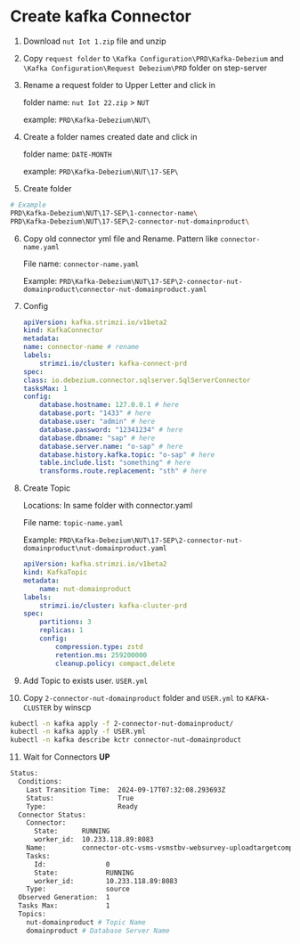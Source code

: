 # Create kafka Connector

1. Download `nut Iot 1.zip` file and unzip
2. Copy `request folder` to `\Kafka Configuration\PRD\Kafka-Debezium` and `\Kafka Configuration\Request Debezium\PRD` folder on step-server
3. Rename a request folder to Upper Letter and click in

    folder name: `nut Iot 22.zip` > `NUT`
    
    example: `PRD\Kafka-Debezium\NUT\`

4. Create a folder names created date and click in

    folder name: `DATE-MONTH`
    
    example: `PRD\Kafka-Debezium\NUT\17-SEP\`

5. Create folder

```sh
# Example
PRD\Kafka-Debezium\NUT\17-SEP\1-connector-name\
PRD\Kafka-Debezium\NUT\17-SEP\2-connector-nut-domainproduct\
```

6. Copy old connector yml file and Rename. Pattern like `connector-name.yaml`

    File name: `connector-name.yaml`

    Example: `PRD\Kafka-Debezium\NUT\17-SEP\2-connector-nut-domainproduct\connector-nut-domainproduct.yaml`

7. Config

    ```yml
    apiVersion: kafka.strimzi.io/v1beta2
    kind: KafkaConnector
    metadata:
    name: connector-name # rename
    labels:
        strimzi.io/cluster: kafka-connect-prd
    spec:
    class: io.debezium.connector.sqlserver.SqlServerConnector
    tasksMax: 1
    config:
        database.hostname: 127.0.0.1 # here
        database.port: "1433" # here
        database.user: "admin" # here
        database.password: "12341234" # here
        database.dbname: "sap" # here
        database.server.name: "o-sap" # here
        database.history.kafka.topic: "o-sap" # here
        table.include.list: "something" # here
        transforms.route.replacement: "sth" # here
    ```

8. Create Topic

    Locations: In same folder with connector.yaml

    File name: `topic-name.yaml`

    Example: `PRD\Kafka-Debezium\NUT\17-SEP\2-connector-nut-domainproduct\nut-domainproduct.yaml`

    ```yaml
    apiVersion: kafka.strimzi.io/v1beta2
    kind: KafkaTopic
    metadata:
        name: nut-domainproduct
    labels:
        strimzi.io/cluster: kafka-cluster-prd
    spec:
        partitions: 3
        replicas: 1
        config:
            compression.type: zstd
            retention.ms: 259200000
            cleanup.policy: compact,delete
    ```

9. Add Topic to exists user. `USER.yml`

10. Copy `2-connector-nut-domainproduct` folder and `USER.yml` to `KAFKA-CLUSTER` by winscp

```sh
kubectl -n kafka apply -f 2-connector-nut-domainproduct/
kubectl -n kafka apply -f USER.yml
kubectl -n kafka describe kctr connector-nut-domainproduct
```

11. Wait for Connectors **UP**

```sh
Status:
  Conditions:
    Last Transition Time:  2024-09-17T07:32:08.293693Z
    Status:                True
    Type:                  Ready
  Connector Status:
    Connector:
      State:      RUNNING
      worker_id:  10.233.118.89:8083
    Name:         connector-otc-vsms-vsmstbv-websurvey-uploadtargetcompanyproduct-new
    Tasks:
      Id:               0
      State:            RUNNING
      worker_id:        10.233.118.89:8083
    Type:               source
  Observed Generation:  1
  Tasks Max:            1
  Topics:
    nut-domainproduct # Topic Name
    domainproduct # Database Server Name
```